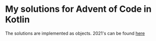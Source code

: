 # My solutions for Advent of Code in Kotlin

The solutions are implemented as objects. 2021's can be found [here](/app/src/main/java/com/maxtyler/adventofcode/puzzles/year2021)